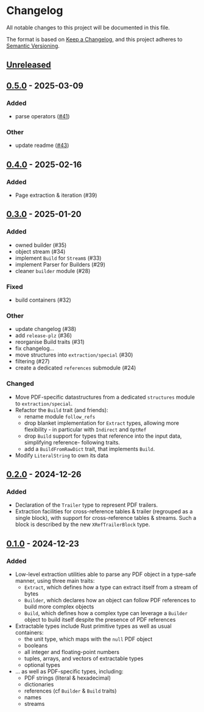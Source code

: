 # Changelog

All notable changes to this project will be documented in this file.

The format is based on [Keep a Changelog](https://keepachangelog.com/en/1.1.0/),
and this project adheres to [Semantic Versioning](https://semver.org/spec/v2.0.0.html).

## [Unreleased]

## [0.5.0](https://github.com/bdura/livre/compare/livre-v0.4.0...livre-v0.5.0) - 2025-03-09

### Added

- parse operators ([#41](https://github.com/bdura/livre/pull/41))

### Other

- update readme ([#43](https://github.com/bdura/livre/pull/43))

## [0.4.0](https://github.com/bdura/livre/compare/livre-v0.3.0...livre-v0.4.0) - 2025-02-16

### Added

- Page extraction & iteration (#39)

## [0.3.0](https://github.com/bdura/livre/compare/livre-v0.2.0...livre-v0.3.0) - 2025-01-20

### Added

- owned builder (#35)
- object stream (#34)
- implement `Build` for `Stream`s (#33)
- implement Parser for Builders (#29)
- cleaner `builder` module (#28)

### Fixed

- build containers (#32)

### Other

- update changelog (#38)
- add `release-plz` (#36)
- reorganise Build traits (#31)
- fix changelog...
- move structures into `extraction/special` (#30)
- filtering (#27)
- create a dedicated `references` submodule (#24)

### Changed

- Move PDF-specific datastructures from a dedicated `structures` module to `extraction/special`.
- Refactor the `Build` trait (and friends):
  - rename module `follow_refs`
  - drop blanket implementation for `Extract` types, allowing more flexibility - in particular
    with `Indirect` and `OptRef`
  - drop `Build` support for types that reference into the input data, simplifying reference-
    following traits.
  - add a `BuildFromRawDict` trait, that implements `Build`.
- Modify `LiteralString` to own its data

## [0.2.0] - 2024-12-26

### Added

- Declaration of the `Trailer` type to represent PDF trailers.
- Extraction facilities for cross-reference tables & trailer (regrouped as a single block),
  with support for cross-reference tables & streams. Such a block is described by the new
  `XRefTrailerBlock` type.

## [0.1.0] - 2024-12-23

### Added

- Low-level extraction utilities able to parse any PDF object in a type-safe manner,
  using three main traits:
  - `Extract`, which defines how a type can extract itself from a stream of bytes
  - `Builder`, which declares how an object can follow PDF references to build more
    complex objects
  - `Build`, which defines how a complex type can leverage a `Builder` object to
    build itself despite the presence of PDF references
- Extractable types include Rust primitive types as well as usual containers:
  - the unit type, which maps with the `null` PDF object
  - booleans
  - all integer and floating-point numbers
  - tuples, arrays, and vectors of extractable types
  - optional types
- ... as well as PDF-specific types, including:
  - PDF strings (literal & hexadecimal)
  - dictionaries
  - references (cf `Builder` & `Build` traits)
  - names
  - streams

[unreleased]: https://github.com/bdura/livre/compare/livre-v0.2.0...HEAD
[0.2.0]: https://github.com/bdura/livre/releases/tag/livre-v0.2.0
[0.1.0]: https://github.com/bdura/livre/releases/tag/v0.1.0
